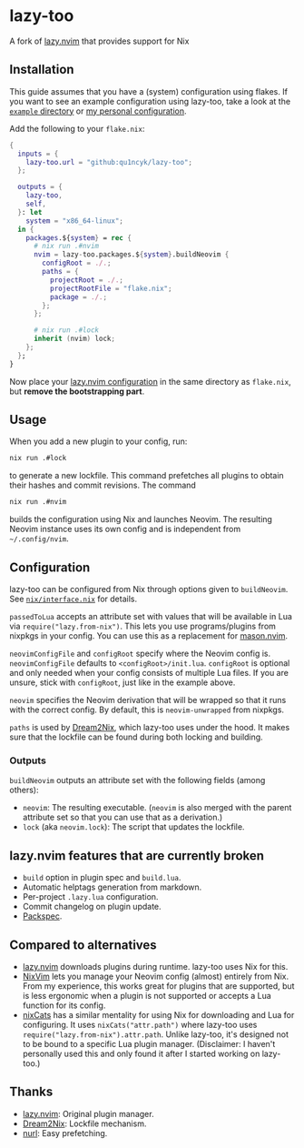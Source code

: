# lazy-too

A fork of [lazy.nvim](https://github.com/folke/lazy.nvim) that provides support for Nix

## Installation

This guide assumes that you have a (system) configuration using flakes.
If you want to see an example configuration using lazy-too, take a look at the
[`example` directory](https://github.com/qu1ncyk/lazy-too/blob/main/example/flake.nix)
or [my personal configuration](https://github.com/qu1ncyk/nix-conf).

Add the following to your `flake.nix`:

```nix
{
  inputs = {
    lazy-too.url = "github:qu1ncyk/lazy-too";
  };

  outputs = {
    lazy-too,
    self,
  }: let
    system = "x86_64-linux";
  in {
    packages.${system} = rec {
      # nix run .#nvim
      nvim = lazy-too.packages.${system}.buildNeovim {
        configRoot = ./.;
        paths = {
          projectRoot = ./.;
          projectRootFile = "flake.nix";
          package = ./.;
        };
      };

      # nix run .#lock
      inherit (nvim) lock;
    };
  };
}
```

Now place your [lazy.nvim configuration](https://lazy.folke.io/installation)
in the same directory as `flake.nix`, but **remove the bootstrapping part**.

## Usage

When you add a new plugin to your config, run:

```sh
nix run .#lock
```

to generate a new lockfile.
This command prefetches all plugins to obtain their hashes and commit revisions.
The command

```sh
nix run .#nvim
```

builds the configuration using Nix and launches Neovim.
The resulting Neovim instance uses its own config and is independent from `~/.config/nvim`.

## Configuration

lazy-too can be configured from Nix through options given to `buildNeovim`.
See [`nix/interface.nix`](https://github.com/qu1ncyk/lazy-too/blob/main/nix/interface.nix) for details.

`passedToLua` accepts an attribute set with values that will be available in Lua via `require("lazy.from-nix")`.
This lets you use programs/plugins from nixpkgs in your config.
You can use this as a replacement for [mason.nvim](https://github.com/williamboman/mason.nvim).

`neovimConfigFile` and `configRoot` specify where the Neovim config is.
`neovimConfigFile` defaults to `<configRoot>/init.lua`.
`configRoot` is optional and only needed when your config consists of multiple Lua files.
If you are unsure, stick with `configRoot`, just like in the example above.

`neovim` specifies the Neovim derivation that will be wrapped so that it runs with the correct config.
By default, this is `neovim-unwrapped` from nixpkgs.

`paths` is used by [Dream2Nix](https://dream2nix.dev/reference/builtins-derivation/#pathslockfile),
which lazy-too uses under the hood.
It makes sure that the lockfile can be found during both locking and building.

### Outputs

`buildNeovim` outputs an attribute set with the following fields (among others):

- `neovim`: The resulting executable.
  (`neovim` is also merged with the parent attribute set so that you can use that as a derivation.)
- `lock` (aka `neovim.lock`): The script that updates the lockfile.

## lazy.nvim features that are currently broken

- `build` option in plugin spec and `build.lua`.
- Automatic helptags generation from markdown.
- Per-project `.lazy.lua` configuration.
- Commit changelog on plugin update.
- [Packspec](https://github.com/neovim/packspec).

## Compared to alternatives

- [lazy.nvim](https://github.com/folke/lazy.nvim) downloads plugins during runtime. lazy-too uses Nix for this.
- [NixVim](https://github.com/nix-community/nixvim) lets you manage your Neovim config (almost) entirely from Nix.
  From my experience, this works great for plugins that are supported,
  but is less ergonomic when a plugin is not supported or accepts a Lua function for its config.
- [nixCats](https://github.com/BirdeeHub/nixCats-nvim) has a similar mentality for using Nix for downloading and Lua for configuring.
  It uses `nixCats("attr.path")` where lazy-too uses `require("lazy.from-nix").attr.path`.
  Unlike lazy-too, it's designed not to be bound to a specific Lua plugin manager.
  (Disclaimer: I haven't personally used this and only found it after I started working on lazy-too.)

## Thanks

- [lazy.nvim](https://github.com/folke/lazy.nvim): Original plugin manager.
- [Dream2Nix](https://github.com/nix-community/dream2nix): Lockfile mechanism.
- [nurl](https://github.com/nix-community/nurl): Easy prefetching.
